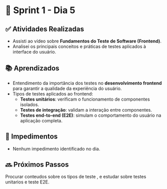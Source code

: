 # 📅 Sprint 1 - Dia 5

## ✅ Atividades Realizadas

- Assisti ao vídeo sobre **Fundamentos do Teste de Software (Frontend)**.
- Analisei os principais conceitos e práticas de testes aplicados à interface do usuário.

## 📚 Aprendizados

- Entendimento da importância dos testes no **desenvolvimento frontend** para garantir a qualidade da experiência do usuário.
- Tipos de testes aplicados ao frontend:
  - **Testes unitários**: verificam o funcionamento de componentes isolados.
  - **Testes de integração**: validam a interação entre componentes.
  - **Testes end-to-end (E2E)**: simulam o comportamento do usuário na aplicação completa.

## 🚫 Impedimentos

- Nenhum impedimento identificado no dia.

## 🔜 Próximos Passos

Procurar conteudos sobre os tipos de teste , e estudar sobre testes unitarios e teste E2E.
